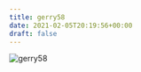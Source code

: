 ```yaml
---
title: gerry58
date: 2021-02-05T20:19:56+00:00
draft: false
---
```


![gerry58](/images/2019-7.JPG)

